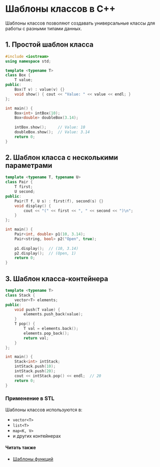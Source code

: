 # Шаблоны классов в C++

Шаблоны классов позволяют создавать универсальные классы для работы с разными типами данных.

## 1. Простой шаблон класса
```cpp
#include <iostream>
using namespace std;

template <typename T>
class Box {
    T value;
public:
    Box(T v) : value(v) {}
    void show() { cout << "Value: " << value << endl; }
};

int main() {
    Box<int> intBox(10);
    Box<double> doubleBox(3.14);
    
    intBox.show();     // Value: 10
    doubleBox.show();  // Value: 3.14
    return 0;
}
```
## 2. Шаблон класса с несколькими параметрами
```cpp
template <typename T, typename U>
class Pair {
    T first;
    U second;
public:
    Pair(T f, U s) : first(f), second(s) {}
    void display() {
        cout << "(" << first << ", " << second << ")\n";
    }
};

int main() {
    Pair<int, double> p1(10, 3.14);
    Pair<string, bool> p2("Open", true);
    
    p1.display();  // (10, 3.14)
    p2.display();  // (Open, 1)
    return 0;
}
```
## 3. Шаблон класса-контейнера
```cpp
template <typename T>
class Stack {
    vector<T> elements;
public:
    void push(T value) {
        elements.push_back(value);
    }
    T pop() {
        T val = elements.back();
        elements.pop_back();
        return val;
    }
};

int main() {
    Stack<int> intStack;
    intStack.push(10);
    intStack.push(20);
    cout << intStack.pop() << endl;  // 20
    return 0;
}
```
### Применение в STL
Шаблоны классов используются в:
- `vector<T>`
- `list<T>`
- `map<K, V>`
- и других контейнерах

#### Читать также
- [Шаблоны функций](./C++/Topics/FunctionTemplates.md)